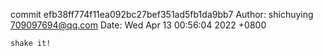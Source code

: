 commit efb38ff774f11ea092bc27bef351ad5fb1da9bb7
Author: shichuying <709097694@qq.com>
Date:   Wed Apr 13 00:56:04 2022 +0800

    shake it!
